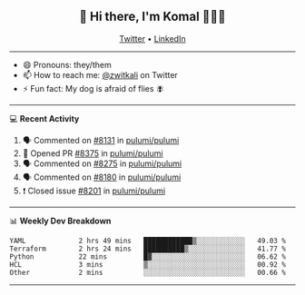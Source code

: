 <h2 align="center"> 👋 Hi there, I'm Komal 🧑🏾‍💻 </h2>
<p align="center">
    <a href="https://twitter.com/zwitkali">Twitter</a> •
    <a href="https://www.linkedin.com/in/komal-ali/">LinkedIn</a>
</p>

--------

- 😄 Pronouns: they/them
- 📫 How to reach me: [@zwitkali](https://twitter.com/zwitkali) on Twitter
- ⚡ Fun fact: My dog is afraid of flies 🪰

--------
💻 **Recent Activity**

<!--START_SECTION:activity-->
1. 🗣 Commented on [#8131](https://github.com/pulumi/pulumi/issues/8131) in [pulumi/pulumi](https://github.com/pulumi/pulumi)
2. 💪 Opened PR [#8375](https://github.com/pulumi/pulumi/pull/8375) in [pulumi/pulumi](https://github.com/pulumi/pulumi)
3. 🗣 Commented on [#8275](https://github.com/pulumi/pulumi/issues/8275) in [pulumi/pulumi](https://github.com/pulumi/pulumi)
4. 🗣 Commented on [#8180](https://github.com/pulumi/pulumi/issues/8180) in [pulumi/pulumi](https://github.com/pulumi/pulumi)
5. ❗️ Closed issue [#8201](https://github.com/pulumi/pulumi/issues/8201) in [pulumi/pulumi](https://github.com/pulumi/pulumi)
<!--END_SECTION:activity-->

--------

📊 **Weekly Dev Breakdown**
<!--START_SECTION:waka-->

```text
YAML             2 hrs 49 mins   ████████████▒░░░░░░░░░░░░   49.03 %
Terraform        2 hrs 24 mins   ██████████▒░░░░░░░░░░░░░░   41.77 %
Python           22 mins         █▓░░░░░░░░░░░░░░░░░░░░░░░   06.62 %
HCL              3 mins          ▒░░░░░░░░░░░░░░░░░░░░░░░░   00.92 %
Other            2 mins          ░░░░░░░░░░░░░░░░░░░░░░░░░   00.66 %
```

<!--END_SECTION:waka-->

--------
